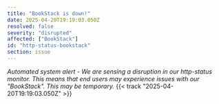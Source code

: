 ```yaml
---
title: "BookStack is down!"
date: 2025-04-20T19:19:03.050Z
resolved: false
severity: "disrupted"
affected: ["BookStack"]
id: "http-status-bookstack"
section: issue
---
```


**Automated system alert* - We are sensing a disruption in our http-status monitor. This means that end users may experience issues with our "BookStack". This may be temporary.* {{< track "2025-04-20T19:19:03.050Z" >}}

